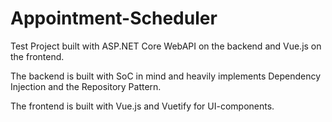 # Appointment-Scheduler
Test Project built with ASP.NET Core WebAPI on the backend and Vue.js on the frontend.

The backend is built with SoC in mind and heavily implements Dependency Injection and the Repository Pattern.

The frontend is built with Vue.js and Vuetify for UI-components.
